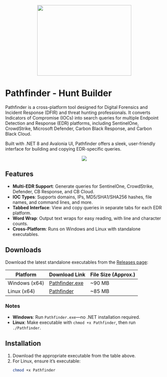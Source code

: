 
<p align="center"><img src="https://github.com/user-attachments/assets/701b52e6-620e-45d4-a4e3-1301744360b2" width="300" height="225"></p>

# Pathfinder - Hunt Builder

Pathfinder is a cross-platform tool designed for Digital Forensics and Incident Response (DFIR) and threat hunting professionals. It converts Indicators of Compromise (IOCs) into search queries for multiple Endpoint Detection and Response (EDR) platforms, including SentinelOne, CrowdStrike, Microsoft Defender, Carbon Black Response, and Carbon Black Cloud. 

Built with .NET 8 and Avalonia UI, Pathfinder offers a sleek, user-friendly interface for building and copying EDR-specific queries.

<p align="center"><img src="https://github.com/user-attachments/assets/add20026-4387-452c-996b-cd4c2bbbf73a"></p>

## Features
- **Multi-EDR Support**: Generate queries for SentinelOne, CrowdStrike, Defender, CB Response, and CB Cloud.
- **IOC Types**: Supports domains, IPs, MD5/SHA1/SHA256 hashes, file names, and command lines, and more.
- **Tabbed Interface**: View and copy queries in separate tabs for each EDR platform.
- **Word Wrap**: Output text wraps for easy reading, with line and character counts.
- **Cross-Platform**: Runs on Windows and Linux with standalone executables.

## Downloads
Download the latest standalone executables from the [Releases page](https://github.com/Analyzer1x7000/Pathfinder/releases):

| Platform       | Download Link                                                                                       | File Size (Approx.) |
|----------------|----------------------------------------------------------------------------------------------------|---------------------|
| Windows (x64)  | [Pathfinder.exe](https://github.com/Analyzer1x7000/Pathfinder/releases/download/v1.4.1/Pathfinder.exe) | ~90 MB             |
| Linux (x64)    | [Pathfinder](https://github.com/Analyzer1x7000/Pathfinder/releases/download/v1.4.1/Pathfinder)         | ~85 MB             |

### Notes
- **Windows**: Run `Pathfinder.exe`—no .NET installation required.
- **Linux**: Make executable with `chmod +x Pathfinder`, then run `./Pathfinder`.

## Installation
1. Download the appropriate executable from the table above.
2. For Linux, ensure it’s executable:
   ```bash
   chmod +x Pathfinder
